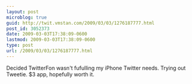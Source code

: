 ```yaml
---
layout: post
microblog: true
guid: http://twit.vmstan.com/2009/03/03/1276187777.html
post_id: 3052373
date: 2009-03-03T17:38:09-0600
lastmod: 2009-03-03T17:38:09-0600
type: post
url: /2009/03/03/1276187777.html
---
```

Decided TwitterFon wasn't fufulling my iPhone Twitter needs. Trying out Tweetie. $3 app, hopefully worth it.

